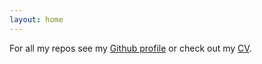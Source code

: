 ```yaml
---
layout: home
---
```


For all my repos see my [Github profile](https://github.com/pskenny) or check out my [CV](https://github.com/pskenny/pskenny.github.io/raw/master/assets/static/cv.pdf).
